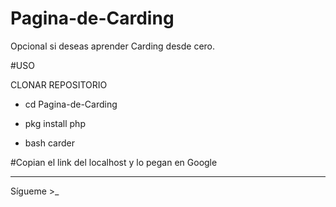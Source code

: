 # Pagina-de-Carding
Opcional si deseas aprender Carding desde cero.

#USO

CLONAR REPOSITORIO

- cd Pagina-de-Carding

- pkg install php

- bash carder

#Copian el link del localhost
y lo pegan en Google

*****
Sígueme >_
